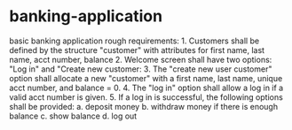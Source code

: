 # banking-application
basic banking application
rough requirements:
    1. Customers shall be defined by the structure "customer" with attributes for first name, last name, acct number, balance
    2. Welcome screen shall have two options: "Log in" and "Create new customer:
    3. The "create new user customer" option shall allocate a new "customer" with a first name, last name, unique acct number,
       and balance = 0.
    4. The "log in" option shall allow a log in if a valid acct number is given.
    5. If a log in is successful, the following options shall be provided:
        a. deposit money
        b. withdraw money if there is enough balance
        c. show balance
        d. log out
	
  

